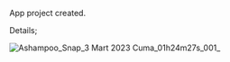 App project created.


Details;

![Ashampoo_Snap_3 Mart 2023 Cuma_01h24m27s_001_](https://user-images.githubusercontent.com/116845841/222573766-902c2519-680d-48bb-9d7e-12c5b94c0f5c.jpg)
